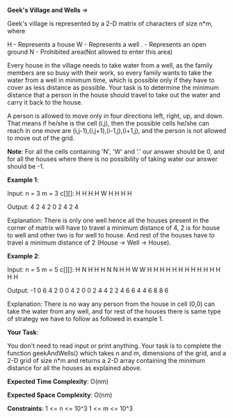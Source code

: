 **Geek's Village and Wells** =>

Geek's village is represented by a 2-D matrix of characters of size n*m, where

H - Represents a house W - Represents a well . - Represents an open ground N - Prohibited area(Not allowed to enter this area)

Every house in the village needs to take water from a well, as the family members are so busy with their work, so every family wants to take the water from a well in minimum time, which is possible only if they have to cover as less distance as possible. Your task is to determine the minimum distance that a person in the house should travel to take out the water and carry it back to the house.

A person is allowed to move only in four directions left, right, up, and down. That means if he/she is the cell (i,j), then the possible cells he/she can reach in one move are (i,j-1),(i,j+1),(i-1,j),(i+1,j), and the person is not allowed to move out of the grid.

**Note**: For all the cells containing 'N', 'W' and '.' our answer should be 0, and for all the houses where there is no possibility of taking water our answer should be -1.

**Example 1**:

Input: n = 3 m = 3 c[][]: H H H H W H H H H 

Output: 4 2 4 2 0 2 4 2 4 

Explanation: There is only one well hence all the houses present in the corner of matrix will have to travel a minimum distance of 4, 2 is for house to well and other two is for well to house. And rest of the houses have to travel a minimum distance of 2 (House -> Well -> House). 

**Example 2**:

Input: n = 5 m = 5 c[][]: H N H H H N N H H W W H H H H H H H H H H H H H H 

Output: -1 0 6 4 2 0 0 4 2 0 0 2 4 4 2 2 4 6 6 4 4 6 8 8 6 

Explanation: There is no way any person from the house in cell (0,0) can take the water from any well, and for rest of the houses there is same type of strategy we have to follow as followed in example 1. 

**Your Task**:

You don't need to read input or print anything. Your task is to complete the function geekAndWells() which takes n and m, dimensions of the grid, and a 2-D grid of size n*m and returns a 2-D array containing the minimum distance for all the houses as explained above.

**Expected Time Complexity**: O(nm) 

**Expected Space Complexity**: O(nm)

**Constraints**: 1 <= n <= 10^3 1 <= m <= 10^3